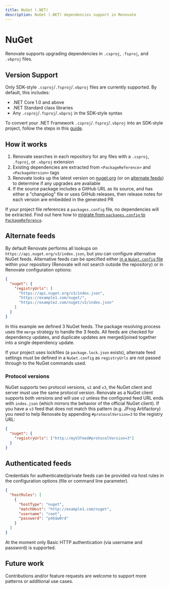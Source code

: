```yaml
---
title: NuGet (.NET)
description: NuGet (.NET) dependencies support in Renovate
---
```


# NuGet

Renovate supports upgrading dependencies in `.csproj`, `.fsproj`, and `.vbproj` files.

## Version Support

Only SDK-style `.csproj`/`.fsproj`/`.vbproj` files are currently supported.
By default, this includes:

- .NET Core 1.0 and above
- .NET Standard class libraries
- Any `.csproj`/`.fsproj`/`.vbproj` in the SDK-style syntax

To convert your .NET Framework `.csproj`/`.fsproj`/`.vbproj` into an SDK-style project, follow the steps in this [guide](https://natemcmaster.com/blog/2017/03/09/vs2015-to-vs2017-upgrade/).

## How it works

1. Renovate searches in each repository for any files with a `.csproj`, `.fsproj`, or `.vbproj` extension
1. Existing dependencies are extracted from `<PackageReference>` and `<PackageVersion>` tags
1. Renovate looks up the latest version on [nuget.org](https://nuget.org) (or on [alternate feeds](#Alternate%20feeds)) to determine if any upgrades are available
1. If the source package includes a GitHub URL as its source, and has either a "changelog" file or uses GitHub releases, then release notes for each version are embedded in the generated PR

If your project file references a `packages.config` file, no dependencies will be extracted.
Find out here how to [migrate from `packages.config` to `PackageReference`](https://docs.microsoft.com/en-us/nuget/consume-packages/migrate-packages-config-to-package-reference).

## Alternate feeds

By default Renovate performs all lookups on `https://api.nuget.org/v3/index.json`, but you can configure alternative NuGet feeds.
Alternative feeds can be specified either [in a `NuGet.config` file](https://docs.microsoft.com/en-us/nuget/reference/nuget-config-file#package-source-sections) within your repository (Renovate will not search outside the repository) or in Renovate configuration options:

```json
{
  "nuget": {
    "registryUrls": [
      "https://api.nuget.org/v3/index.json",
      "https://example1.com/nuget/",
      "https://example2.com/nuget/v3/index.json"
    ]
  }
}
```

In this example we defined 3 NuGet feeds.
The package resolving process uses the `merge` strategy to handle the 3 feeds.
All feeds are checked for dependency updates, and duplicate updates are merged/joined together into a single dependency update.

If your project uses lockfiles (a `package.lock.json` exists), alternate feed settings must be defined in a `NuGet.config` as `registryUrls` are not passed through to the NuGet commands used.

### Protocol versions

NuGet supports two protocol versions, `v2` and `v3`, the NuGet client and server must use the same protocol version.
Renovate as a NuGet client supports both versions and will use `v2` unless the configured feed URL ends with `index.json` (which mirrors the behavior of the official NuGet client).
If you have a `v3` feed that does not match this pattern (e.g. JFrog Artifactory) you need to help Renovate by appending `#protocolVersion=3` to the registry URL:

```json
{
  "nuget": {
    "registryUrls": ["http://myV3feed#protocolVersion=3"]
  }
}
```

## Authenticated feeds

Credentials for authenticated/private feeds can be provided via host rules in the configuration options (file or command line parameter).

```json
{
  "hostRules": [
    {
      "hostType": "nuget",
      "matchHost": "http://example1.com/nuget",
      "username": "root",
      "password": "p4$$w0rd"
    }
  ]
}
```

At the moment only Basic HTTP authentication (via username and password) is supported.

## Future work

Contributions and/or feature requests are welcome to support more patterns or additional use cases.
